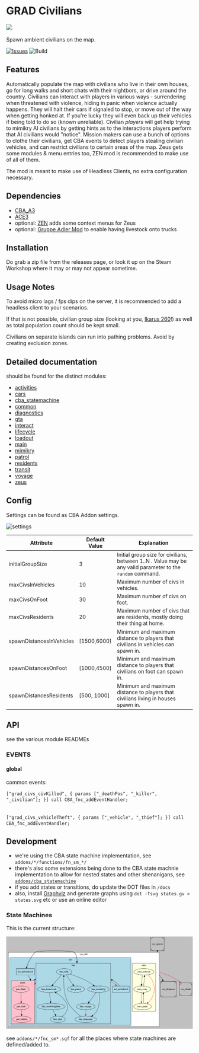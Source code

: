 # GRAD Civilians

<img src="docs/gradcivs_logo.svg" width="400" />

Spawn ambient civilians on the map.

[![Issues](https://img.shields.io/github/issues/gruppe-adler/grad-civs.svg)](https://github.com/gruppe-adler/grad-civs/issues)
![Build](https://github.com/gruppe-adler/grad_civs/workflows/CI/badge.svg)

## Features

Automatically populate the map with civilians who live in their own houses, go for long walks and short chats with their nightbors, or drive around the country.
Civilians can interact with players in various ways - surrendering when threatened with violence, hiding in panic when violence actually happens. 
They will halt their cars if signaled to stop, or move out of the way when getting honked at. If you're lucky they will even back up their vehicles if being told to do so (known unreliable).
Civilian *players* will get help trying to mimikry AI civilians by getting hints as to the interactions players perform that AI civilians would "notice".
Mission makers can use a bunch of options to clothe their civilians, get CBA events to detect players stealing civilian vehicles, and can restrict civilians to certain areas of the map.
Zeus gets some modules & menu entries too, ZEN mod is recommended to make use of all of them.

The mod is meant to make use of Headless Clients, no extra configuration necessary.

## Dependencies

* [CBA_A3](https://github.com/CBATeam/CBA_A3)
* [ACE3](https://github.com/acemod/ACE3)
* optional: [ZEN](https://github.com/zen-mod/ZEN/) adds some context menus for Zeus
* optional: [Gruppe Adler Mod](https://github.com/gruppe-adler/gruppe_adler_mod/) to enable having livestock onto trucks

## Installation

Do grab a zip file from the releases page, or look it up on the Steam Workshop where it may or may not appear sometime.

## Usage Notes

To avoid micro lags / fps dips on the server, it is recommended to add a headless client to your scenarios.

If that is not possible, civilian group size (looking at you, [Ikarus 260](https://de.wikipedia.org/wiki/Ikarus_260)!) as well as total population count should be kept small.

Civilians on separate islands can run into pathing problems. Avoid by creating exclusion zones.

## Detailed documentation

should be found for the distinct modules: 

* [activities](addons/activities/README.md)
* [cars](addons/cars/README.md)
* [cba_statemachine](addons/cba_statemachine/README.md)
* [common](addons/common/README.md)
* [diagnostics](addons/diagnostics/README.md)
* [gta](addons/gta/README.md)
* [interact](addons/interact/README.md)
* [lifecycle](addons/lifecycle/README.md)
* [loadout](addons/loadout/README.md)
* [main](addons/main/README.md)
* [mimikry](addons/mimikry/README.md)
* [patrol](addons/patrol/README.md)
* [residents](addons/residents/README.md)
* [transit](addons/transit/README.md)
* [voyage](addons/voyage/README.md)
* [zeus](addons/zeus/README.md)

## Config

Settings can be found as CBA Addon settings.

![settings](docs/grad_civs-cba_settings.png)

Attribute                | Default Value | Explanation
-------------------------|---------------|------------------------------------------------------------------------------------------------------------------------------------------------
initialGroupSize         | 3             | Initial group size for civilians, between 1..N . Value may be any valid parameter to the `random` command.
maxCivsInVehicles        | 10            | Maximum number of civs in vehicles.
maxCivsOnFoot            | 30            | Maximum number of civs on foot.
maxCivsResidents         | 20            | Maximum number of civs that are residents, mostly doing their thing at home.
spawnDistancesInVehicles | [1500,6000]   | Minimum and maximum distance to players that civilians in vehicles can spawn in.
spawnDistancesOnFoot     | [1000,4500]   | Minimum and maximum distance to players that civilians on foot can spawn in.
spawnDistancesResidents  | [500, 1000]   | Minimum and maximum distance to players that civilians living in houses spawn in.

## API

see the various module READMEs 

### EVENTS

#### global

common events:

    ["grad_civs_civKilled", { params ["_deathPos", "_killer", "_civilian"]; }] call CBA_fnc_addEventHandler;


    ["grad_civs_vehicleTheft", { params ["_vehicle", "_thief"]; }] call CBA_fnc_addEventHandler;


## Development

* we're using the CBA state machine implementation, see `addons/*/functions/fn_sm_*/`
* there's also some extensions being done to the CBA state machnie implementation to allow for nested states and other shenanigans, see [`addons/cba_statemachine`](addons/cba_statemachine/README.md)
* if you add states or transitions, do update the DOT files in `/docs` 
* also, install [Graphviz](https://graphviz.gitlab.io/) and generate graphs using `dot -Tsvg states.gv > states.svg` etc or use an online editor   

### State Machines

This is the current structure:

![activities state machine](docs/states.png)

see `addons/*/fnc_sm*.sqf` for all the places where state machines are defined/added to.
